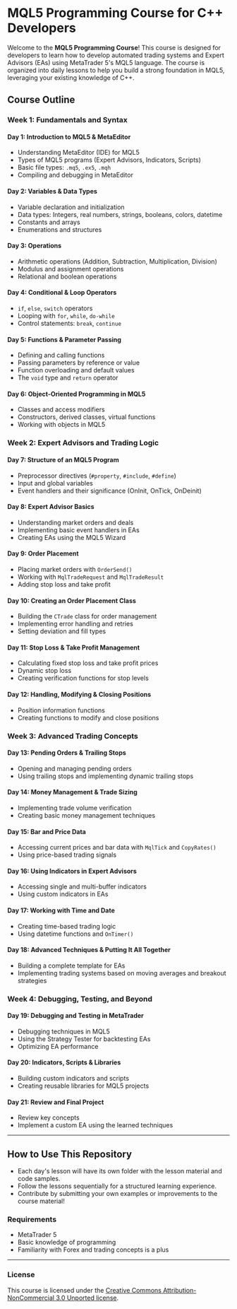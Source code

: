 # MQL5 Programming Course for C++ Developers

Welcome to the **MQL5 Programming Course**! This course is designed for developers to learn how to develop automated trading systems and Expert Advisors (EAs) using MetaTrader 5's MQL5 language. The course is organized into daily lessons to help you build a strong foundation in MQL5, leveraging your existing knowledge of C++.

## Course Outline

### Week 1: Fundamentals and Syntax
#### Day 1: Introduction to MQL5 & MetaEditor
- Understanding MetaEditor (IDE) for MQL5
- Types of MQL5 programs (Expert Advisors, Indicators, Scripts)
- Basic file types: `.mq5`, `.ex5`, `.mqh`
- Compiling and debugging in MetaEditor

#### Day 2: Variables & Data Types
- Variable declaration and initialization
- Data types: Integers, real numbers, strings, booleans, colors, datetime
- Constants and arrays
- Enumerations and structures

#### Day 3: Operations
- Arithmetic operations (Addition, Subtraction, Multiplication, Division)
- Modulus and assignment operations
- Relational and boolean operations

#### Day 4: Conditional & Loop Operators
- `if`, `else`, `switch` operators
- Looping with `for`, `while`, `do-while`
- Control statements: `break`, `continue`

#### Day 5: Functions & Parameter Passing
- Defining and calling functions
- Passing parameters by reference or value
- Function overloading and default values
- The `void` type and `return` operator

#### Day 6: Object-Oriented Programming in MQL5
- Classes and access modifiers
- Constructors, derived classes, virtual functions
- Working with objects in MQL5

### Week 2: Expert Advisors and Trading Logic
#### Day 7: Structure of an MQL5 Program
- Preprocessor directives (`#property`, `#include`, `#define`)
- Input and global variables
- Event handlers and their significance (OnInit, OnTick, OnDeinit)

#### Day 8: Expert Advisor Basics
- Understanding market orders and deals
- Implementing basic event handlers in EAs
- Creating EAs using the MQL5 Wizard

#### Day 9: Order Placement
- Placing market orders with `OrderSend()`
- Working with `MqlTradeRequest` and `MqlTradeResult`
- Adding stop loss and take profit

#### Day 10: Creating an Order Placement Class
- Building the `CTrade` class for order management
- Implementing error handling and retries
- Setting deviation and fill types

#### Day 11: Stop Loss & Take Profit Management
- Calculating fixed stop loss and take profit prices
- Dynamic stop loss
- Creating verification functions for stop levels

#### Day 12: Handling, Modifying & Closing Positions
- Position information functions
- Creating functions to modify and close positions

### Week 3: Advanced Trading Concepts
#### Day 13: Pending Orders & Trailing Stops
- Opening and managing pending orders
- Using trailing stops and implementing dynamic trailing stops

#### Day 14: Money Management & Trade Sizing
- Implementing trade volume verification
- Creating basic money management techniques

#### Day 15: Bar and Price Data
- Accessing current prices and bar data with `MqlTick` and `CopyRates()`
- Using price-based trading signals

#### Day 16: Using Indicators in Expert Advisors
- Accessing single and multi-buffer indicators
- Using custom indicators in EAs

#### Day 17: Working with Time and Date
- Creating time-based trading logic
- Using datetime functions and `OnTimer()`

#### Day 18: Advanced Techniques & Putting It All Together
- Building a complete template for EAs
- Implementing trading systems based on moving averages and breakout strategies

### Week 4: Debugging, Testing, and Beyond
#### Day 19: Debugging and Testing in MetaTrader
- Debugging techniques in MQL5
- Using the Strategy Tester for backtesting EAs
- Optimizing EA performance

#### Day 20: Indicators, Scripts & Libraries
- Building custom indicators and scripts
- Creating reusable libraries for MQL5 projects

#### Day 21: Review and Final Project
- Review key concepts
- Implement a custom EA using the learned techniques

---

## How to Use This Repository

- Each day's lesson will have its own folder with the lesson material and code samples.
- Follow the lessons sequentially for a structured learning experience.
- Contribute by submitting your own examples or improvements to the course material!

### Requirements
- MetaTrader 5
- Basic knowledge of programming
- Familiarity with Forex and trading concepts is a plus

---

### License

This course is licensed under the [Creative Commons Attribution-NonCommercial 3.0 Unported license](http://creativecommons.org/licenses/by-nc/3.0/).
